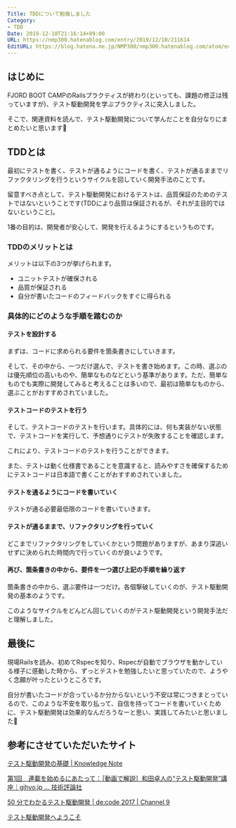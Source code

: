 ```yaml
---
Title: TDDについて勉強しました
Category:
- TDD
Date: 2019-12-10T21:16:14+09:00
URL: https://nmp300.hatenablog.com/entry/2019/12/10/211614
EditURL: https://blog.hatena.ne.jp/NMP300/nmp300.hatenablog.com/atom/entry/26006613479619435
---
```


## はじめに

FJORD BOOT CAMPのRailsプラクティスが終わり(といっても、課題の修正は残っていますが)、テスト駆動開発を学ぶプラクティスに突入しました。

そこで、関連資料を読んで、テスト駆動開発について学んだことを自分なりにまとめたいと思います💪

## TDDとは

最初にテストを書く、テストが通るようにコードを書く、テストが通るままでリファクタリングを行うというサイクルを回していく開発手法のことです。

留意すべき点として、テスト駆動開発におけるテストは、品質保証のためのテストではないということです(TDDにより品質は保証されるが、それが主目的ではないということ)。

1番の目的は、開発者が安心して、開発を行えるようにするというものです。

### TDDのメリットとは

メリットは以下の3つが挙げられます。

- ユニットテストが確保される
- 品質が保証される
- 自分が書いたコードのフィードバックをすぐに得られる

### 具体的にどのような手順を踏むのか

#### テストを設計する

まずは、コードに求められる要件を箇条書きにしていきます。

そして、その中から、一つだけ選んで、テストを書き始めます。この時、選ぶのは優先順位の高いものや、簡単なものなどという基準があります。ただ、簡単なものでも実際に開発してみると考えることは多いので、最初は簡単なものから、選ぶことがおすすめされていました。

#### テストコードのテストを行う

そして、テストコードのテストを行います。具体的には、何も実装がない状態で、テストコードを実行して、予想通りにテストが失敗することを確認します。

これにより、テストコードのテストを行うことができます。

また、テストは動く仕様書であることを意識すると、読みやすさを確保するためにテストコードは日本語で書くことがおすすめされていました。

#### テストを通るようにコードを書いていく

テストが通る必要最低限のコードを書いていきます。

#### テストが通るままで、リファクタリングを行っていく

どこまでリファクタリングをしていくかという問題がありますが、あまり深追いせずに決められた時間内で行っていくのが良いようです。

#### 再び、箇条書きの中から、要件を一つ選び上記の手順を繰り返す

箇条書きの中から、選ぶ要件は一つだけ。各個撃破していくのが、テスト駆動開発の基本のようです。

このようなサイクルをどんどん回していくのがテスト駆動開発という開発手法だと理解しました。

## 最後に

現場Railsを読み、初めてRspecを知り、Rspecが自動でブラウザを動かしている様子に感動した時から、ずっとテストを勉強したいと思っていたので、ようやく念願が叶ったというところです。

自分が書いたコードが合っているか分からないという不安は常につきまとっているので、このような不安を取り払って、自信を持ってコードを書いていくために、テスト駆動開発は効果的なんだろうなーと思い、実践してみたいと思いました💪

## 参考にさせていただいたサイト

[テスト駆動開発の基礎 \| Knowledge Note](https://appkitbox.com/knowledge/test/20130115-118)

[第1回　連載を始めるにあたって：［動画で解説］和田卓人の“テスト駆動開発”講座｜gihyo\.jp … 技術評論社](http://gihyo.jp/dev/serial/01/tdd/0001)

[50 分でわかるテスト駆動開発 \| de:code 2017 \| Channel 9](https://channel9.msdn.com/Events/de-code/2017/DO03)

[テスト駆動開発へようこそ](https://www.slideshare.net/shuji_w6e/ss-30692945)
